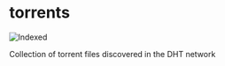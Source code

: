 torrents 
========
![Indexed](https://img.shields.io/badge/indexed-205306-blue)

Collection of torrent files discovered in the DHT network
